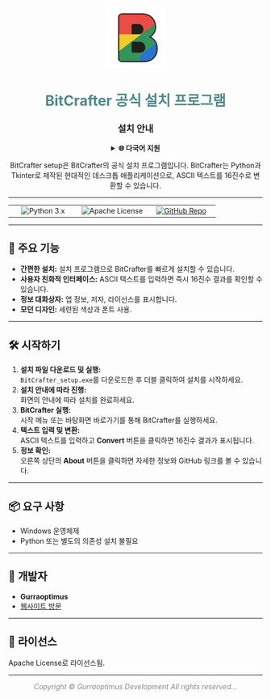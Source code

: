<div align="center">

<img src="https://raw.githubusercontent.com/gurraoptimus/BitCrafter/gh-page/assets/BitCrafter%20(2).png" alt="BitCrafter Logo" width="120" />

# <span style="color:#4F8A8B;">BitCrafter 공식 설치 프로그램</span>
### <span style="font-size:1.1em; color:#222;">설치 안내</span>
<details>
<summary><b>🌐 다국어 지원</b></summary>

BitCrafter README는 여러 언어로 제공됩니다:

- [English](../README.md)
- [Svenska](/Multi-language/README.sv.md)
- [한국어](/Multi-language/) (현재)
- [Norsk](/Multi-language/README.no.md)

번역에 기여하려면 <code>README.[lang].md</code> 파일을 새로 만들고(예: 프랑스어는 <code>README.fr.md</code>) 풀 리퀘스트를 제출해 주세요.
</details>

BitCrafter setup은 BitCrafter의 공식 설치 프로그램입니다. BitCrafter는 Python과 Tkinter로 제작된 현대적인 데스크톱 애플리케이션으로, ASCII 텍스트를 16진수로 변환할 수 있습니다.

</div>

---

<div align="center">

<table>
    <tr>
        <td align="center" width="33%">
            <img src="https://img.shields.io/badge/Python-3.x-blue?logo=python" alt="Python 3.x" />
        </td>
        <td align="center" width="33%">
            <img src="https://img.shields.io/badge/License-Apache-green.svg" alt="Apache License" />
        </td>
        <td align="center" width="33%">
            <a href="https://github.com/gurraoptimus/BitCrafter/tree/gh-page">
                <img src="https://img.shields.io/badge/GitHub-Repository-black?logo=github" alt="GitHub Repo" />
            </a>
        </td>
    </tr>
</table>

</div>

---

## 🚀 주요 기능

- **간편한 설치:** 설치 프로그램으로 BitCrafter를 빠르게 설치할 수 있습니다.
- **사용자 친화적 인터페이스:** ASCII 텍스트를 입력하면 즉시 16진수 결과를 확인할 수 있습니다.
- **정보 대화상자:** 앱 정보, 저자, 라이선스를 표시합니다.
- **모던 디자인:** 세련된 색상과 폰트 사용.

---

## 🛠️ 시작하기

<ol>
    <li>
        <b>설치 파일 다운로드 및 실행:</b><br>
        <code>BitCrafter_setup.exe</code>를 다운로드한 후 더블 클릭하여 설치를 시작하세요.
    </li>
    <li>
        <b>설치 안내에 따라 진행:</b><br>
        화면의 안내에 따라 설치를 완료하세요.
    </li>
    <li>
        <b>BitCrafter 실행:</b><br>
        시작 메뉴 또는 바탕화면 바로가기를 통해 BitCrafter를 실행하세요.
    </li>
    <li>
        <b>텍스트 입력 및 변환:</b><br>
        ASCII 텍스트를 입력하고 <b>Convert</b> 버튼을 클릭하면 16진수 결과가 표시됩니다.
    </li>
    <li>
        <b>정보 확인:</b><br>
        오른쪽 상단의 <b>About</b> 버튼을 클릭하면 자세한 정보와 GitHub 링크를 볼 수 있습니다.
    </li>
</ol>

---

## 📦 요구 사항

- Windows 운영체제  
- Python 또는 별도의 의존성 설치 불필요

---

## 👤 개발자

- **Gurraoptimus**  
- [웹사이트 방문](https://gurraoptimus.github.io/BitCrafter)

---

## 📄 라이선스

Apache License로 라이선스됨.

---

<div align="center" style="color:#888;">
    <em>Copyright &copy; Gurraoptimus Development All rights reserved&mldr;</em>
</div>